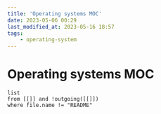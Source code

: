```yaml
---
title: 'Operating systems MOC'
date: 2023-05-06 00:29
last_modified_at: 2023-05-16 18:57
tags:
    - operating-system
---
```


# Operating systems MOC

```dataview
list
from [[]] and !outgoing([[]])
where file.name != "README"
```
